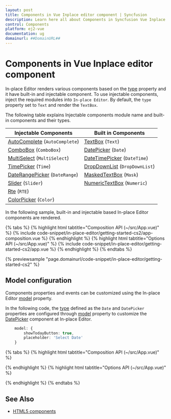 ```yaml
---
layout: post
title: Components in Vue Inplace editor component | Syncfusion
description: Learn here all about Components in Syncfusion Vue Inplace editor component of Syncfusion Essential JS 2 and more.
control: Components 
platform: ej2-vue
documentation: ug
domainurl: ##DomainURL##
---
```


# Components in Vue Inplace editor component

In-place Editor renders various components based on the [type](https://ej2.syncfusion.com/vue/documentation/api/inplace-editor/#type) property and it have built-in and injectable component. To use injectable components, inject the required modules into `In-place Editor`. By default, the `type` property set to `Text` and render the `TextBox`.

The following table explains Injectable components module name and built-in components and their types.

| **Injectable Components** | **Built in Components** |
|-----------------------|---------------------|
| [AutoComplete](../auto-complete/)  (`AutoComplete`)        | [TextBox](../textbox/)  (`Text`)             |
| [ComboBox](../combo-box/)  (`ComboBox`)              | [DatePicker](../datepicker/)  (`Date`)        |
| [MultiSelect](../multi-select/)   (`MultiSelect`)        | [DateTimePicker](../datetimepicker/)   (`DateTime`)     |
| [TimePicker](../timepicker/)   (`Time`)         | [DropDownList](../drop-down-list/)  (`DropDownList`)      |
| [DateRangePicker](../daterangepicker/)   (`DateRange`)       | [MaskedTextBox](../maskedtextbox/)   (`Mask`)      |
| [Slider](../range-slider/)   (`Slider`)             | [NumericTextBox](../numerictextbox/)   (`Numeric`)    |
| [Rte](../rich-text-editor/)     (`RTE`)              |                     |
| [ColorPicker](../color-picker/)    (`Color`)       |                     |

In the following sample, built-in and injectable based In-place Editor components are rendered.

{% tabs %}
{% highlight html tabtitle="Composition API (~/src/App.vue)" %}
{% include code-snippet/in-place-editor/getting-started-cs2/app-composition.vue %}
{% endhighlight %}
{% highlight html tabtitle="Options API (~/src/App.vue)" %}
{% include code-snippet/in-place-editor/getting-started-cs2/app.vue %}
{% endhighlight %}
{% endtabs %}
        
{% previewsample "page.domainurl/code-snippet/in-place-editor/getting-started-cs2" %}

## Model configuration

Components properties and events can be customized using the In-place Editor [model](https://ej2.syncfusion.com/vue/documentation/api/inplace-editor/#model) property.

In the following code, the [type](https://ej2.syncfusion.com/vue/documentation/api/inplace-editor/#type) defined as the `Date` and `DatePicker` properties are configured through [model](https://ej2.syncfusion.com/vue/documentation/api/inplace-editor/#type) property to customize the [DatePicker](https://ej2.syncfusion.com/vue/documentation/api/datepicker) component at In-place Editor.

```ts
    model: {
        showTodayButton: true,
        placeholder: 'Select Date'
    }
```


{% tabs %}
{% highlight html tabtitle="Composition API (~/src/App.vue)" %}

<template>
  <div id="app">
    <ejs-inplaceeditor id="inplace_editor" type="Date" :value="datepickerValue" :model="model">
    </ejs-inplaceeditor>
  </div>
</template>

<script setup>

import { InPlaceEditorComponent as EjsInplaceeditor } from '@syncfusion/ej2-vue-inplace-editor';

const datepickerValue = new Date('04/12/2018');
const dateModel = {
  showTodayButton: true,
  placeholder: 'Select Date'
}
</script>

{% endhighlight %}
{% highlight html tabtitle="Options API (~/src/App.vue)" %}

<template>
  <div id="app">
    <ejs-inplaceeditor id="inplace_editor" type="Date" :value="datepickerValue" :model="model">
    </ejs-inplaceeditor>
  </div>
</template>

<script>

import { InPlaceEditorComponent } from '@syncfusion/ej2-vue-inplace-editor';

export default {
  name: 'app',
  components: {
    'ejs-inplaceeditor': InPlaceEditorComponent
  },
  data() {
    return {
      datepickerValue: new Date('04/12/2018');
      dateModel: {
        showTodayButton: true,
        placeholder: 'Select Date'
      },
    }
  }
}
</script>

{% endhighlight %}
{% endtabs %}

## See Also

* [HTML5 components](./integration/)